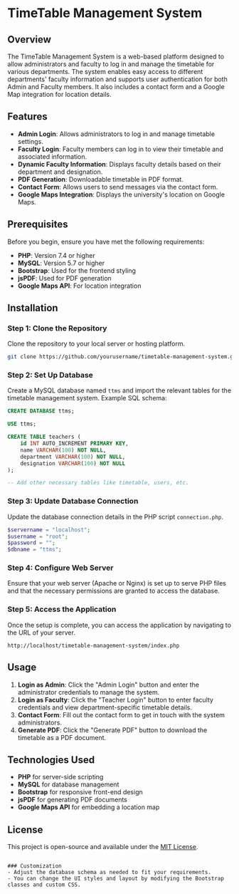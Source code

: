 # TimeTable Management System

## Overview
The TimeTable Management System is a web-based platform designed to allow administrators and faculty to log in and manage the timetable for various departments. The system enables easy access to different departments' faculty information and supports user authentication for both Admin and Faculty members. It also includes a contact form and a Google Map integration for location details.

## Features

- **Admin Login**: Allows administrators to log in and manage timetable settings.
- **Faculty Login**: Faculty members can log in to view their timetable and associated information.
- **Dynamic Faculty Information**: Displays faculty details based on their department and designation.
- **PDF Generation**: Downloadable timetable in PDF format.
- **Contact Form**: Allows users to send messages via the contact form.
- **Google Maps Integration**: Displays the university's location on Google Maps.

## Prerequisites

Before you begin, ensure you have met the following requirements:
- **PHP**: Version 7.4 or higher
- **MySQL**: Version 5.7 or higher
- **Bootstrap**: Used for the frontend styling
- **jsPDF**: Used for PDF generation
- **Google Maps API**: For location integration

## Installation

### Step 1: Clone the Repository

Clone the repository to your local server or hosting platform.

```bash
git clone https://github.com/yourusername/timetable-management-system.git
```

### Step 2: Set Up Database

Create a MySQL database named `ttms` and import the relevant tables for the timetable management system. Example SQL schema:

```sql
CREATE DATABASE ttms;

USE ttms;

CREATE TABLE teachers (
    id INT AUTO_INCREMENT PRIMARY KEY,
    name VARCHAR(100) NOT NULL,
    department VARCHAR(100) NOT NULL,
    designation VARCHAR(100) NOT NULL
);

-- Add other necessary tables like timetable, users, etc.
```

### Step 3: Update Database Connection

Update the database connection details in the PHP script `connection.php`.

```php
$servername = "localhost";
$username = "root";
$password = "";
$dbname = "ttms";
```

### Step 4: Configure Web Server

Ensure that your web server (Apache or Nginx) is set up to serve PHP files and that the necessary permissions are granted to access the database.

### Step 5: Access the Application

Once the setup is complete, you can access the application by navigating to the URL of your server.

```
http://localhost/timetable-management-system/index.php
```

## Usage

1. **Login as Admin**: Click the "Admin Login" button and enter the administrator credentials to manage the system.
2. **Login as Faculty**: Click the "Teacher Login" button to enter faculty credentials and view department-specific timetable details.
3. **Contact Form**: Fill out the contact form to get in touch with the system administrators.
4. **Generate PDF**: Click the "Generate PDF" button to download the timetable as a PDF document.

## Technologies Used

- **PHP** for server-side scripting
- **MySQL** for database management
- **Bootstrap** for responsive front-end design
- **jsPDF** for generating PDF documents
- **Google Maps API** for embedding a location map

## License

This project is open-source and available under the [MIT License](LICENSE).
```

### Customization
- Adjust the database schema as needed to fit your requirements.
- You can change the UI styles and layout by modifying the Bootstrap classes and custom CSS.
